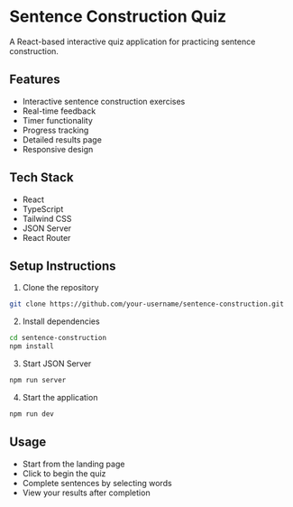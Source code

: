 # Sentence Construction Quiz

A React-based interactive quiz application for practicing sentence construction.

## Features
- Interactive sentence construction exercises
- Real-time feedback
- Timer functionality
- Progress tracking
- Detailed results page
- Responsive design

## Tech Stack
- React
- TypeScript
- Tailwind CSS
- JSON Server
- React Router

## Setup Instructions
1. Clone the repository
```bash
git clone https://github.com/your-username/sentence-construction.git
```

2. Install dependencies
```bash
cd sentence-construction
npm install
```

3. Start JSON Server
```bash
npm run server
```

4. Start the application
```bash
npm run dev
```

## Usage
- Start from the landing page
- Click to begin the quiz
- Complete sentences by selecting words
- View your results after completion
